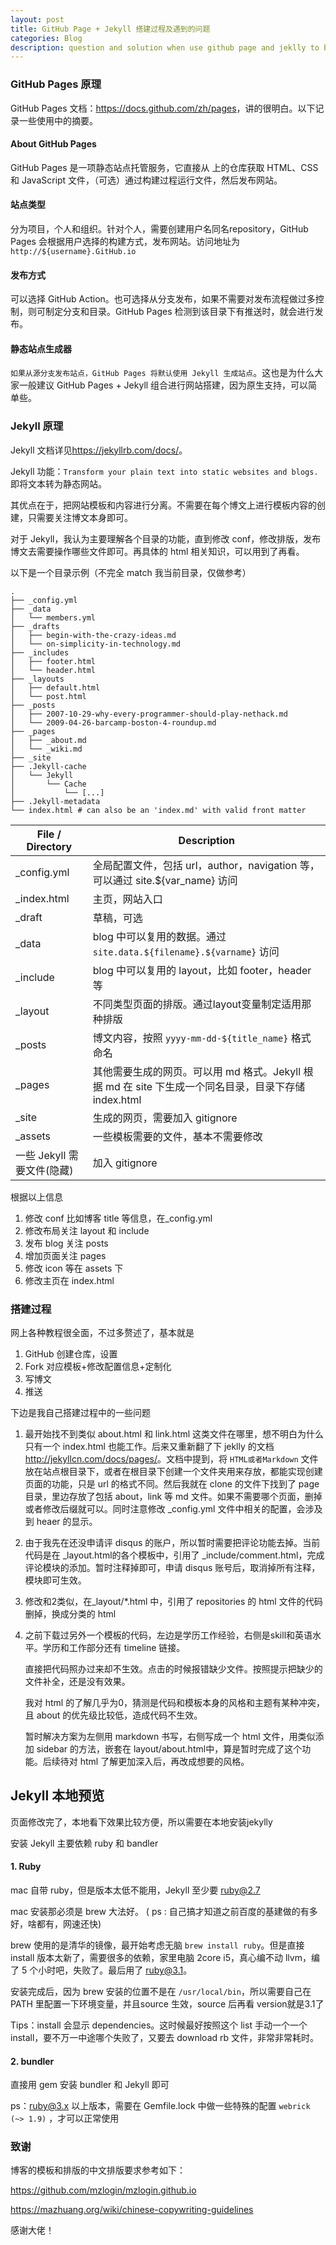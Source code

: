 ```yaml
---
layout: post
title: GitHub Page + Jekyll 搭建过程及遇到的问题
categories: Blog
description: question and solution when use github page and jeklly to build a blog 
---
```


### GitHub Pages 原理

GitHub Pages 文档：<https://docs.github.com/zh/pages>，讲的很明白。以下记录一些使用中的摘要。

#### About GitHub Pages  

GitHub Pages 是一项静态站点托管服务，它直接从 上的仓库获取 HTML、CSS 和 JavaScript 文件，（可选）通过构建过程运行文件，然后发布网站。

#### 站点类型 

分为项目，个人和组织。针对个人，需要创建用户名同名repository，GitHub Pages  会根据用户选择的构建方式，发布网站。访问地址为 `http://${username}.GitHub.io`

#### 发布方式

可以选择 GitHub Action。也可选择从分支发布，如果不需要对发布流程做过多控制，则可制定分支和目录。GitHub Pages 检测到该目录下有推送时，就会进行发布。

#### 静态站点生成器

`如果从源分支发布站点，GitHub Pages 将默认使用 Jekyll 生成站点`。这也是为什么大家一般建议 GitHub Pages + Jekyll 组合进行网站搭建，因为原生支持，可以简单些。

### Jekyll 原理

Jekyll 文档详见<https://jekyllrb.com/docs/>。

Jekyll 功能：`Transform your plain text into static websites and blogs.` 即将文本转为静态网站。

其优点在于，把网站模板和内容进行分离。不需要在每个博文上进行模板内容的创建，只需要关注博文本身即可。

对于 Jekyll，我认为主要理解各个目录的功能，直到修改 conf，修改排版，发布博文去需要操作哪些文件即可。再具体的 html 相关知识，可以用到了再看。

以下是一个目录示例（不完全 match 我当前目录，仅做参考）

```
.
├── _config.yml
├── _data
│   └── members.yml
├── _drafts
│   ├── begin-with-the-crazy-ideas.md
│   └── on-simplicity-in-technology.md
├── _includes
│   ├── footer.html
│   └── header.html
├── _layouts
│   ├── default.html
│   └── post.html
├── _posts
│   ├── 2007-10-29-why-every-programmer-should-play-nethack.md
│   └── 2009-04-26-barcamp-boston-4-roundup.md
├── _pages
│   ├── _about.md
│   └── _wiki.md
├── _site
├── .Jekyll-cache
│   └── Jekyll
│       └── Cache
│           └── [...]
├── .Jekyll-metadata
└── index.html # can also be an 'index.md' with valid front matter
```

| **File / Directory**       | **Description**                                              |
| -------------------------- | ------------------------------------------------------------ |
| _config.yml                | 全局配置文件，包括 url，author，navigation 等，可以通过 site.${var_name} 访问 |
| _index.html                | 主页，网站入口                                               |
| _draft                     | 草稿，可选                                                   |
| _data                      | blog 中可以复用的数据。通过 `site.data.${filename}.${varname}` 访问 |
| _include                   | blog 中可以复用的 layout，比如 footer，header 等             |
| _layout                    | 不同类型页面的排版。通过layout变量制定适用那种排版           |
| _posts                     | 博文内容，按照 `yyyy-mm-dd-${title_name}` 格式命名           |
| _pages                     | 其他需要生成的网页。可以用 md 格式。Jekyll 根据 md 在 site 下生成一个同名目录，目录下存储 index.html |
| _site                      | 生成的网页，需要加入 gitignore                               |
| _assets                    | 一些模板需要的文件，基本不需要修改                           |
| 一些 Jekyll 需要文件(隐藏) | 加入 gitignore                                               |

根据以上信息

1. 修改 conf 比如博客 title 等信息，在_config.yml
2. 修改布局关注 layout 和 include
3. 发布 blog 关注 posts
4. 增加页面关注 pages
5. 修改 icon 等在 assets 下
6. 修改主页在 index.html

### 搭建过程

网上各种教程很全面，不过多赘述了，基本就是

1. GitHub 创建仓库，设置
2. Fork 对应模板+修改配置信息+定制化
3. 写博文
4. 推送

下边是我自己搭建过程中的一些问题

1. 最开始找不到类似 about.html 和 link.html 这类文件在哪里，想不明白为什么只有一个 index.html 也能工作。后来又重新翻了下 jeklly 的文档<http://jekyllcn.com/docs/pages/>。文档中提到，将 `HTML或者Markdown` 文件放在站点根目录下，或者在根目录下创建一个文件夹用来存放，都能实现创建页面的功能，只是 url 的格式不同。然后我就在 clone 的文件下找到了 page 目录，里边存放了包括 about，link 等 md 文件。如果不需要哪个页面，删掉或者修改后缀就可以。同时注意修改 _config.yml 文件中相关的配置，会涉及到 heaer 的显示。

2. 由于我先在还没申请评 disqus 的账户，所以暂时需要把评论功能去掉。当前代码是在  \_layout.html的各个模板中，引用了 \_include/comment.html，完成评论模块的添加。暂时注释掉即可，申请 disqus 账号后，取消掉所有注释，模块即可生效。

3. 修改和2类似，在\_layout/*.html 中，引用了 repositories 的 html 文件的代码删掉，换成分类的 html

4. 之前下载过另外一个模板的代码，左边是学历工作经验，右侧是skill和英语水平。学历和工作部分还有 timeline 链接。

   直接把代码照办过来却不生效。点击的时候报错缺少文件。按照提示把缺少的文件补全，还是没有效果。

   我对 html 的了解几乎为0，猜测是代码和模板本身的风格和主题有某种冲突，且 about 的优先级比较低，造成代码不生效。

   暂时解决方案为左侧用 markdown 书写，右侧写成一个 html 文件，用类似添加 sidebar 的方法，嵌套在 layout/about.html中，算是暂时完成了这个功能。后续待对 html 了解更加深入后，再改成想要的风格。

## Jekyll 本地预览

页面修改完了，本地看下效果比较方便，所以需要在本地安装jekylly

安装 Jekyll 主要依赖 ruby 和 bandler

#### 1.  Ruby

mac 自带 ruby，但是版本太低不能用，Jekyll 至少要 ruby@2.7

mac 安装那必须是 brew 大法好。 ( ps : 自己搞才知道之前百度的基建做的有多好，啥都有，网速还快)

brew 使用的是清华的镜像，最开始考虑无脑 `brew install ruby`。但是直接 install 版本太新了，需要很多的依赖，家里电脑 2core i5，真心编不动 llvm，编了 5 个小时吧，失败了。最后用了 ruby@3.1。

安装完成后，因为 brew 安装的位置不是在 `/usr/local/bin`，所以需要自己在 PATH 里配置一下环境变量，并且source 生效，source 后再看 version就是3.1了

Tips：install 会显示 dependencies。这时候最好按照这个 list 手动一个一个 install，要不万一中途哪个失败了，又要去 download rb 文件，非常非常耗时。

#### 2. bundler

直接用 gem 安装 bundler 和 Jekyll 即可

ps：ruby@3.x 以上版本，需要在 Gemfile.lock 中做一些特殊的配置 `webrick (~> 1.9)` ，才可以正常使用

### 致谢

博客的模板和排版的中文排版要求参考如下：

<https://github.com/mzlogin/mzlogin.github.io>

<https://mazhuang.org/wiki/chinese-copywriting-guidelines>

感谢大佬！ 



